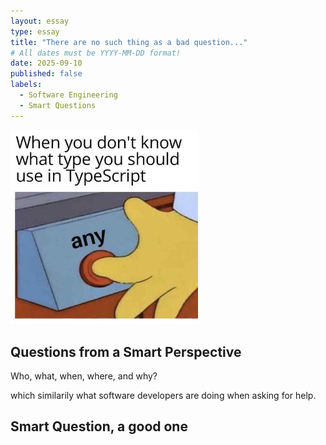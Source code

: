 ```yaml
---
layout: essay
type: essay
title: "There are no such thing as a bad question..."
# All dates must be YYYY-MM-DD format!
date: 2025-09-10
published: false
labels:
  - Software Engineering
  - Smart Questions
---
```


<img width="300px" class="rounded float-start pe-4" src="../img/memescript.png">

## Questions from a Smart Perspective

Who, what, when, where, and why? 

which similarily what software developers are doing when asking for help. 

## Smart Question, a good one
